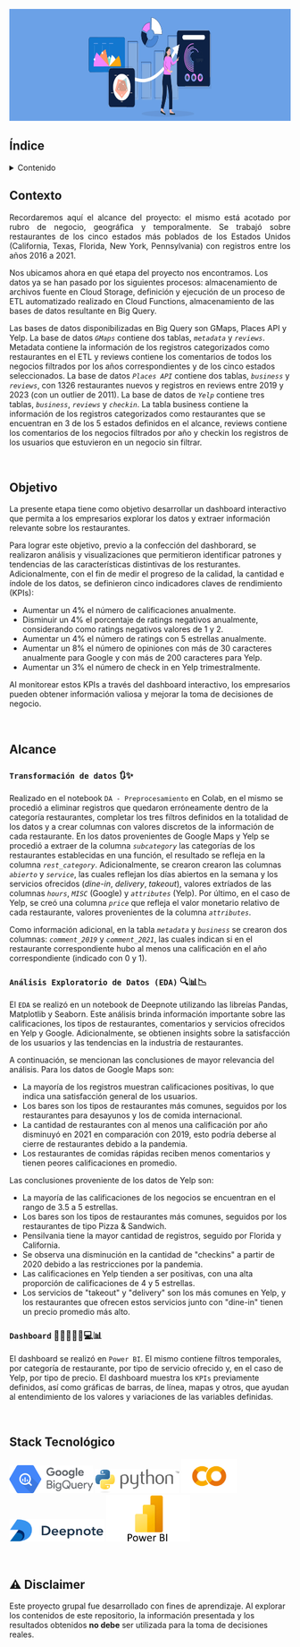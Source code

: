 <p align='center'>
<img src ="src/DataVisualizationHeader.jpg" height=200>
<p>

## Índice 
<!-- TABLE OF CONTENTS -->
<details>
  <summary>Contenido</summary>
  <ol>
    <li><a href="#Índice">Índice</a></li>
    <li><a href="#Contexto">Contexto</a></li>
    <li><a href="#Objetivo">Objetivo</a></li>
    <li><a href="#Alcance">Alcance</a></li>
    <li><a href="#transformación-de-datos-">Transformación de datos</a></li>
    <li><a href="#análisis-exploratorio-de-datos-eda-">EDA</a></li>
    <li><a href="#dashboard-">Dashboard</a></li>
    <li><a href="#stack-tecnológico">Stack Tecnológico</a></li>
    <li><a href="#warning-disclaimer">Disclaimer</a></li>
  </ol>
</details>

## Contexto

<p align="justify">
Recordaremos aquí el alcance del proyecto: el mismo está acotado por rubro de negocio, geográfica y temporalmente. 
Se trabajó sobre restaurantes de los cinco estados más poblados de los Estados Unidos (California, Texas, Florida, New York, Pennsylvania) con registros entre los años 2016 a 2021.

Nos ubicamos ahora en qué etapa del proyecto nos encontramos. Los datos ya se han pasado por los siguientes procesos: almacenamiento de archivos fuente en Cloud Storage, definición y ejecución de un proceso de ETL automatizado realizado en Cloud Functions, almacenamiento de las bases de datos resultante en Big Query.

Las bases de datos disponibilizadas en Big Query son GMaps, Places API y Yelp. La base de datos *`GMaps`* contiene dos tablas, *`metadata`* y *`reviews`*. Metadata contiene la información de los registros categorizados como restaurantes en el ETL y reviews contiene los comentarios de todos los negocios filtrados por los años correspondientes y de los cinco estados seleccionados. La base de datos *`Places API`* contiene dos tablas, *`business`* y *`reviews`*, con 1326 restaurantes nuevos y registros en reviews entre 2019 y 2023 (con un outlier de 2011). La base de datos de *`Yelp`* contiene tres tablas, *`business`*, *`reviews`* y *`checkin`*. La tabla business contiene la información de los registros categorizados como restaurantes que se encuentran en 3 de los 5 estados definidos en el alcance, reviews contiene los comentarios de los negocios filtrados por año y checkin los registros de los usuarios que estuvieron en un negocio sin filtrar.

</p>

<br/>

## Objetivo

La presente etapa tiene como objetivo desarrollar un dashboard interactivo que permita a los empresarios explorar los datos y extraer información relevante sobre los restaurantes.

Para lograr este objetivo, previo a la confección del dashborard, se realizaron análisis y visualizaciones que permitieron identificar patrones y tendencias de las características distintivas de los resturantes. Adicionalmente, con el fin de medir el progreso de la calidad, la cantidad e índole de los datos, se definieron cinco indicadores claves de rendimiento (KPIs):

+ Aumentar un 4% el número de calificaciones anualmente.
+ Disminuir un 4% el porcentaje de ratings negativos anualmente, considerando como ratings negativos valores de 1 y 2.
+ Aumentar un 4% el número de ratings con 5 estrellas anualmente.
+ Aumentar un 8% el número de opiniones con más de 30 caracteres anualmente para Google y con más de 200 caracteres para Yelp.
+ Aumentar un 3% el número de check in en Yelp trimestralmente.

Al monitorear estos KPIs a través del dashboard interactivo, los empresarios pueden obtener información valiosa y mejorar la toma de decisiones de negocio.

<br/>

## Alcance

### **`Transformación de datos`** 🔃✨

Realizado en el notebook `DA - Preprocesamiento` en Colab, en el mismo se procedió a eliminar registros que quedaron erróneamente dentro de la categoría restaurantes, completar los tres filtros definidos en la totalidad de los datos y a crear columnas con valores discretos de la información de cada restaurante.
En los datos provenientes de Google Maps y Yelp se procedió a extraer de la columna *`subcategory`* las categorías de los restaurantes establecidas en una función, el resultado se refleja en la columna *`rest_category`*. Adicionalmente, se crearon crearon las columnas *`abierto`* y *`service`*, las cuales reflejan los días abiertos en la semana y los servicios ofrecidos (*dine-in*, *delivery*, *takeout*), valores extríados de las columnas *`hours`*, *`MISC`* (Google) y *`attributes`* (Yelp). Por último, en el caso de Yelp, se creó una columna *`price`* que refleja el valor monetario relativo de cada restaurante, valores provenientes de la columna *`attributes`*.

Como información adicional, en la tabla *`metadata`* y *`business`* se crearon dos columnas: *`comment_2019`* y *`comment_2021`*, las cuales indican si en el restaurante correspondiente hubo al menos una calificación en el año correspondiente (indicado con 0 y 1).

### **`Análisis Exploratorio de Datos (EDA)`** 🔍📊📉

El `EDA` se realizó en un notebook de Deepnote utilizando las libreías Pandas, Matplotlib y Seaborn. Este análisis brinda información importante sobre las calificaciones, los tipos de restaurantes, comentarios y servicios ofrecidos en Yelp y Google. Adicionalmente, se obtienen insights sobre la satisfacción de los usuarios y las tendencias en la industria de restaurantes.

A continuación, se mencionan las conclusiones de mayor relevancia del análisis. Para los datos de Google Maps son:

+ La mayoría de los registros muestran calificaciones positivas, lo que indica una satisfacción general de los usuarios.
+ Los bares son los tipos de restaurantes más comunes, seguidos por los restaurantes para desayunos y los de comida internacional.
+ La cantidad de restaurantes con al menos una calificación por año disminuyó en 2021 en comparación con 2019, esto podría deberse al cierre de restaurantes debido a la pandemia.
+ Los restaurantes de comidas rápidas reciben menos comentarios y tienen peores calificaciones en promedio.

Las conclusiones proveniente de los datos de Yelp son:

+ La mayoría de las calificaciones de los negocios se encuentran en el rango de 3.5 a 5 estrellas.
+ Los bares son los tipos de restaurantes más comunes, seguidos por los restaurantes de tipo Pizza & Sandwich.
+ Pensilvania tiene la mayor cantidad de registros, seguido por Florida y California.
+ Se observa una disminución en la cantidad de "checkins" a partir de 2020 debido a las restricciones por la pandemia.
+ Las calificaciones en Yelp tienden a ser positivas, con una alta proporción de calificaciones de 4 y 5 estrellas.
+ Los servicios de "takeout" y "delivery" son los más comunes en Yelp, y los restaurantes que ofrecen estos servicios junto con "dine-in" tienen un precio promedio más alto.

### **`Dashboard`** 👨🏽‍💼👩‍💼💻📊

El dashboard se realizó en `Power BI`. El mismo contiene filtros temporales, por categoría de restaurante, por tipo de servicio ofrecido y, en el caso de Yelp, por tipo de precio. El dashboard muestra los `KPIs` previamente definidos, así como gráficas de barras, de línea, mapas y otros, que ayudan al entendimiento de los valores y variaciones de las variables definidas.

<br/>

## Stack Tecnológico

[<img src="src/google_bigquery.png" width="150"/>](https://cloud.google.com/bigquery)
[<img src="src/python_logo.png" width="150"/>](https://www.python.org/)
[<img src="src/colab_logo.png" width="100"/>](https://colab.research.google.com/)
[<img src="src/deepnote_logo.png" width="170"/>](https://deepnote.com/)
[<img src="src/power_bi_logo.png" width="150"/>](https://powerbi.microsoft.com/)

<br/>

## :warning: Disclaimer

Este proyecto grupal fue desarrollado con fines de aprendizaje. Al explorar los contenidos de este repositorio, la información presentada y los resultados obtenidos **no debe** ser utilizada para la toma de decisiones reales.

